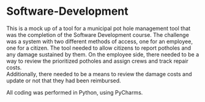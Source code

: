 # Software-Development
This is a mock up of a tool for a municipal pot hole management tool that was the completion of the Software Development course.
The challenge was a system with two different methods of access, one for an employee, one for a citizen.  The tool needed to allow citizens to report potholes 
and any damage sustained by them.  On the employee side, there needed to be a way to review the prioritized potholes and assign crews and track repair costs.  
Additionally, there needed to be a means to review the damage costs and update or not that they had been reimbursed.

All coding was performed in Python, using PyCharms.
